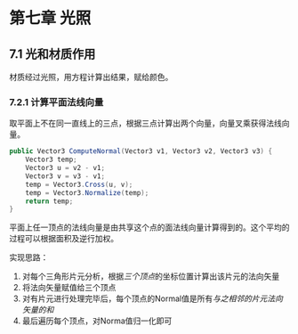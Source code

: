 ﻿# 第七章 光照
## 7.1 光和材质作用
材质经过光照，用方程计算出结果，赋给颜色。
### 7.2.1 计算平面法线向量
取平面上不在同一直线上的三点，根据三点计算出两个向量，向量叉乘获得法线向量。
```csharp
public Vector3 ComputeNormal(Vector3 v1, Vector3 v2, Vector3 v3) {
    Vector3 temp;
    Vector3 u = v2 - v1;
    Vector3 v = v3 - v1;
    temp = Vector3.Cross(u, v);
    temp = Vector3.Normalize(temp);
    return temp;
}
```
平面上任一顶点的法线向量是由共享这个点的面法线向量计算得到的。这个平均的过程可以根据面积及逆行加权。

实现思路：
1. 对每个三角形片元分析，根据*三个顶点*的坐标位置计算出该片元的法向矢量
2. 将法向矢量赋值给三个顶点
3. 对有片元进行处理完毕后，每个顶点的Normal值是所有*与之相邻的片元法向矢量的和*
4. 最后遍历每个顶点，对Norma值归一化即可